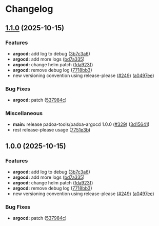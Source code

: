 # Changelog

## [1.1.0](https://github.com/padoa/container-images/compare/padoa-tools/padoa-argocd-v1.0.0...padoa-tools/padoa-argocd-v1.1.0) (2025-10-15)


### Features

* **argocd:** add log to debug ([3b7c3a6](https://github.com/padoa/container-images/commit/3b7c3a690f52ecb70ffeb0ab59cdd19ed988c5c3))
* **argocd:** add more logs ([bd7a335](https://github.com/padoa/container-images/commit/bd7a335ac81b265fccca0fd293f7ce98644cf8c5))
* **argocd:** change helm patch ([fda923f](https://github.com/padoa/container-images/commit/fda923fd8792e313a9da1e3f5c5aedabe41245d2))
* **argocd:** remove debug log ([7718bb3](https://github.com/padoa/container-images/commit/7718bb3427bd881083dda98ce5c6b67d45c4d8d9))
* new versioning convention using release-please ([#249](https://github.com/padoa/container-images/issues/249)) ([a0497ee](https://github.com/padoa/container-images/commit/a0497ee2fadeefbc704157c4e7623456dc18754a))


### Bug Fixes

* **argocd:** patch ([537984c](https://github.com/padoa/container-images/commit/537984cff3fcae8fa38352edacf3093a4bf3a1b8))


### Miscellaneous

* **main:** release padoa-tools/padoa-argocd 1.0.0 ([#329](https://github.com/padoa/container-images/issues/329)) ([3d15641](https://github.com/padoa/container-images/commit/3d1564144062e2f80f76a902279d23f38a8edcc6))
* rest release-please usage ([7751e3b](https://github.com/padoa/container-images/commit/7751e3b47e5a0b0e18721780834739bebfd6f767))

## 1.0.0 (2025-10-15)

### Features
* **argocd:** add log to debug ([3b7c3a6](https://github.com/padoa/container-images/commit/3b7c3a690f52ecb70ffeb0ab59cdd19ed988c5c3))
* **argocd:** add more logs ([bd7a335](https://github.com/padoa/container-images/commit/bd7a335ac81b265fccca0fd293f7ce98644cf8c5))
* **argocd:** change helm patch ([fda923f](https://github.com/padoa/container-images/commit/fda923fd8792e313a9da1e3f5c5aedabe41245d2))
* **argocd:** remove debug log ([7718bb3](https://github.com/padoa/container-images/commit/7718bb3427bd881083dda98ce5c6b67d45c4d8d9))
* new versioning convention using release-please ([#249](https://github.com/padoa/container-images/issues/249)) ([a0497ee](https://github.com/padoa/container-images/commit/a0497ee2fadeefbc704157c4e7623456dc18754a))
### Bug Fixes
* **argocd:** patch ([537984c](https://github.com/padoa/container-images/commit/537984cff3fcae8fa38352edacf3093a4bf3a1b8))
